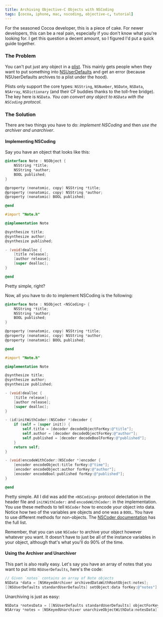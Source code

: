 ```yaml
---
title: Archiving Objective-C Objects with NSCoding
tags: [cocoa, iphone, mac, nscoding, objective-c, tutorial]
---
```


For the seasoned Cocoa developer, this is a piece of cake. For newer developers, this can be a real pain, especially if you don't know what you're looking for. I get this question a decent amount, so I figured I'd put a quick guide together.

### The Problem

You can't put just any object in a [plist](http://en.wikipedia.org/wiki/Property_list). This mainly gets people when they want to put something into [NSUserDefaults](http://developer.apple.com/mac/library/documentation/Cocoa/Reference/Foundation/Classes/NSUserDefaults_Class/Reference/Reference.html) and get an error (because NSUserDefaults archives to a plist under the hood).

Plists only support the core types: `NSString`, `NSNumber`, `NSDate`, `NSData`, `NSArray`, `NSDictionary` (and their CF buddies thanks to the toll-free bridge). The key here is `NSData`. *You can convert any object to `NSData` with the `NSCoding` protocol.*

### The Solution

There are two things you have to do: *implement NSCoding* and then *use the archiver and unarchiver*.

#### Implementing NSCoding

Say you have an object that looks like this:

``` objective-c
@interface Note : NSObject {
	NSString *title;
	NSString *author;
	BOOL published;
}

@property (nonatomic, copy) NSString *title;
@property (nonatomic, copy) NSString *author;
@property (nonatomic) BOOL published;

@end
```

``` objective-c
#import "Note.h"

@implementation Note

@synthesize title;
@synthesize author;
@synthesize published;

- (void)dealloc {
	[title release];
	[author release];
	[super dealloc];
}

@end
```

Pretty simple, right?

Now, all you have to do to implement NSCoding is the following:

``` objective-c
@interface Note : NSObject <NSCoding> {
	NSString *title;
	NSString *author;
	BOOL published;
}

@property (nonatomic, copy) NSString *title;
@property (nonatomic, copy) NSString *author;
@property (nonatomic) BOOL published;

@end
```

``` objective-c
#import "Note.h"

@implementation Note

@synthesize title;
@synthesize author;
@synthesize published;

- (void)dealloc {
	[title release];
	[author release];
	[super dealloc];
}

- (id)initWithCoder:(NSCoder *)decoder {
	if (self = [super init]) {
		self.title = [decoder decodeObjectForKey:@"title"];
		self.author = [decoder decodeObjectForKey:@"author"];
		self.published = [decoder decodeBoolForKey:@"published"];
	}
	return self;
}

- (void)encodeWithCoder:(NSCoder *)encoder {
	[encoder encodeObject:title forKey:@"time"];
	[encoder encodeObject:author forKey:@"author"];
	[encoder encodeBool:published forKey:@"published"];
}

@end
```

Pretty simple. All I did was add the `<NSCoding>` protocol delectation in the header file and `initWithCoder:` and `encodeWithCoder:` in the implementation. You use these methods to tell `NSCoder` how to encode your object into data. Notice how two of the variables are objects and one was a `BOOL`. You have to use different methods for non-objects. The [NSCoder documentation](http://developer.apple.com/mac/library/documentation/Cocoa/Reference/Foundation/Classes/NSCoder_Class/Reference/NSCoder.html) has the full list.

Remember, that you can use `NSCoder` to archive your object however whatever you want. It doesn't have to just be all of the instance variables in your object, although that's what you'll do 90% of the time.

#### Using the Archiver and Unarchiver

This part is also really easy. Let's say you have an array of notes that you want to put into `NSUserDefaults`, here's the code:

``` objective-c
// Given `notes` contains an array of Note objects
NSData *data = [NSKeyedArchiver archivedDataWithRootObject:notes];
[[NSUserDefaults standardUserDefaults] setObject:data forKey:@"notes"];
```

Unarchiving is just as easy:

``` objective-c
NSData *notesData = [[NSUserDefaults standardUserDefaults] objectForKey:@"notes"];
NSArray *notes = [NSKeyedUnarchiver unarchiveObjectWithData:notesData];
```
